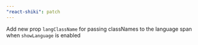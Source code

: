 ```yaml
---
"react-shiki": patch
---
```


Add new prop `langClassName` for passing classNames to the language span when `showLanguage` is enabled
